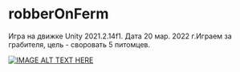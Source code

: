 # robberOnFerm
Игра на движке Unity 2021.2.14f1. Дата 20 мар. 2022 г.Играем за грабителя, цель - своровать 5 питомцев.

[![IMAGE ALT TEXT HERE](https://img.youtube.com/vi/u7w5Y0XhsQc/0.jpg)](https://www.youtube.com/watch?v=u7w5Y0XhsQc)

